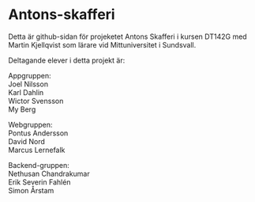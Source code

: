 # Antons-skafferi

Detta är github-sidan för projeketet Antons Skafferi i kursen DT142G med Martin Kjellqvist som lärare vid Mittuniversitet i Sundsvall.

Deltagande elever i detta projekt är:  

Appgruppen:  
Joel Nilsson  
Karl Dahlin  
Wictor Svensson  
My Berg  

Webgruppen:  
Pontus Andersson  
David Nord  
Marcus Lernefalk  

Backend-gruppen:  
Nethusan Chandrakumar  
Erik Severin Fahlén  
Simon Årstam  
